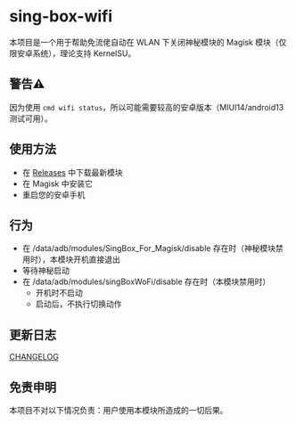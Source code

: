 # sing-box-wifi
本项目是一个用于帮助免流佬自动在 WLAN 下关闭神秘模块的 Magisk 模块（仅限安卓系统），理论支持 KernelSU。

## 警告⚠
因为使用 `cmd wifi status`，所以可能需要较高的安卓版本（MIUI14/android13 测试可用）。

## 使用方法
- 在 [Releases](https://github.com/xireiki/sing-box-wifi/releases) 中下载最新模块
- 在 Magisk 中安装它
- 重启您的安卓手机

## 行为
- 在 /data/adb/modules/SingBox_For_Magisk/disable 存在时（神秘模块禁用时），本模块开机直接退出
- 等待神秘启动
- 在 /data/adb/modules/singBoxWoFi/disable 存在时（本模块禁用时）
  - 开机时不启动
  - 启动后，不执行切换动作

## 更新日志
[CHANGELOG](changelog.md)

## 免责申明
本项目不对以下情况负责：用户使用本模块所造成的一切后果。
